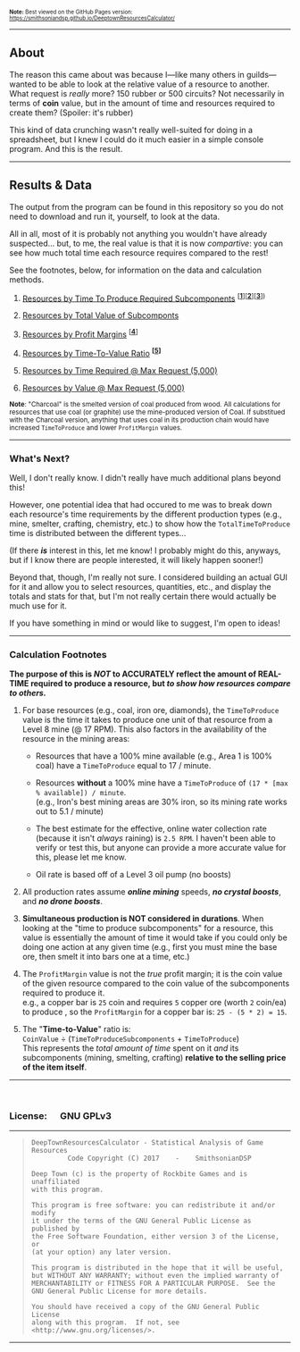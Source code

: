 <sup><sub>**Note:** Best viewed on the GitHub Pages version: https://smithsoniandsp.github.io/DeeptownResourcesCalculator/ </sub></sup>

- - -

## About 

The reason this came about was because I&mdash;like many others in guilds&mdash;wanted to be able to look
at the relative value of a resource to another.  
What request is *really* more? 150 rubber or 500 circuits? Not necessarily in terms of **coin** value, but
in the amount of time and resources required to create them? (Spoiler: it's rubber)

This kind of data crunching wasn't really well-suited for doing in a spreadsheet, but I knew I could do it
much easier in a simple console program. And this is the result. 

- - -

## Results & Data

The output from the program can be found in this repository so you do not need to download and run it, 
yourself, to look at the data. 

All in all, most of it is probably not anything you wouldn't have already suspected... but, to me, the real
value is that it is now *compartive*: you can see how much total time each resource requires compared to the rest!

See the footnotes, below, for information on the data and calculation methods.

1. [Resources by Time To Produce Required Subcomponents](https://smithsoniandsp.github.io/DeeptownResourcesCalculator/Outputs/1-LongestTimeToProduceSubcomponents) <sup>[[**1**](#1)][[**2**](#2)][[**3**](#3)])</sup>

2. [Resources by Total Value of Subcomponts](https://smithsoniandsp.github.io/DeeptownResourcesCalculator/Outputs/2-MostExpensiveSubcomponts)

3. [Resources by Profit Margins](https://smithsoniandsp.github.io/DeeptownResourcesCalculator/Outputs/3-HighestProfitMargins) <sup>[[**4**](#4)]</sup>

4. [Resources by Time-To-Value Ratio](https://smithsoniandsp.github.io/DeeptownResourcesCalculator/Outputs/4-TimeToValueRatio) <sup>**[[5](#5)]**</sup>

5. [Resources by Time Required @ Max Request (5,000)](https://smithsoniandsp.github.io/DeeptownResourcesCalculator/Outputs/5-TimeRequiredAtMaxRequest)

6. [Resources by Value @ Max Request (5,000)](https://smithsoniandsp.github.io/DeeptownResourcesCalculator/Outputs/6-ValueAtMaxRequest)

<sup>**Note**: "Charcoal" is the smelted version of coal produced from wood. All calculations for resources that use coal (or graphite)
use the mine-produced version of Coal. If substitued with the Charcoal version, anything that uses coal in its production chain would
have increased `TimeToProduce` and lower `ProfitMargin` values.</sup>

- - -

### What's Next?

Well, I don't really know. I didn't really have much additional plans beyond this!

However, one potential idea that had occured to me was to break down each resource's time requirements by the 
different production types (e.g., mine, smelter, crafting, chemistry, etc.) to show how the `TotalTimeToProduce`
time is distributed between the different types... 

(If there ***is*** interest in this, let me know! I probably might do this, anyways, but if I know there are people interested,
it will likely happen sooner!)

Beyond that, though, I'm really not sure. I considered building an actual GUI for it and allow you to select resources, quantities,
etc., and display the totals and stats for that, but I'm not really certain there would actually be much use for it.

If you have something in mind or would like to suggest, I'm open to ideas!

- - -

### <a name="0"></a>Calculation Footnotes

**The purpose of this is *NOT* to ACCURATELY reflect the amount of REAL-TIME required to produce a resource, 
but *to show how resources compare to others.***

1. <a name="1"></a>For base resources (e.g., coal, iron ore, diamonds), the `TimeToProduce` value is the time it takes to
  produce one unit of that resource from a Level 8 mine (@ 17 RPM). This also factors in the availability 
  of the resource in the mining areas:

   * Resources that have a 100% mine available (e.g., Area 1 is 100% coal) have a `TimeToProduce` equal 
    to 17 / minute.  

   * Resources __without__ a 100% mine have a `TimeToProduce` of `(17 * [max % available]) / minute`.        
        (e.g., Iron's best mining areas are 30% iron, so its mining rate works out to 5.1 / minute)  

   * The best estimate for the effective, online water collection rate (because it isn't *always* raining) is
    `2.5 RPM`. I haven't been able to verify or test this, but anyone can provide a more accurate value for
    this, please let me know.

   * Oil rate is based off of a Level 3 oil pump (no boosts)

2. <a name="2"></a>All production rates assume ***online mining*** speeds, ***no crystal boosts***, and ***no drone boosts***.  

3. <a name="3"></a>**Simultaneous production is NOT considered in durations**. When looking at the "time to produce subcomponents" for a
  resource, this value is essentially the amount of time it would take if you could only be doing one action
  at any given time (e.g., first you must mine the base ore, then smelt it into bars one at a time, etc.)

4. <a name="4"></a>The `ProfitMargin` value is not the *true* profit margin; it is the coin value of the given resource
  compared to the coin value of the subcomponents required to produce it.  
  e.g., a copper bar is `25` coin and requires `5` copper ore (worth `2` coin/ea) to produce , so the 
  `ProfitMargin` for a copper bar is: `25 - (5 * 2) = 15`.

5. <a name="5"></a>The "**Time-to-Value**" ratio is:  
 `CoinValue` ÷ (`TimeToProduceSubcomponents` + `TimeToProduce`)  
   This represents the *total amount of time* spent on it *and* its subcomponents (mining, smelting, crafting)
 **relative to the selling price of the item itself**.

- - - - -

&nbsp;

### **License:** &nbsp; &nbsp; &nbsp;GNU GPLv3

---
>     DeepTownResourcesCalculator - Statistical Analysis of Game Resources
>              Code Copyright (C) 2017    -    SmithsonianDSP
> 
>     Deep Town (c) is the property of Rockbite Games and is unaffiliated 
>     with this program. 
> 
>     This program is free software: you can redistribute it and/or modify
>     it under the terms of the GNU General Public License as published by
>     the Free Software Foundation, either version 3 of the License, or
>     (at your option) any later version.
> 
>     This program is distributed in the hope that it will be useful,
>     but WITHOUT ANY WARRANTY; without even the implied warranty of
>     MERCHANTABILITY or FITNESS FOR A PARTICULAR PURPOSE.  See the
>     GNU General Public License for more details.
> 
>     You should have received a copy of the GNU General Public License
>     along with this program.  If not, see <http://www.gnu.org/licenses/>.
> 
- - - 
